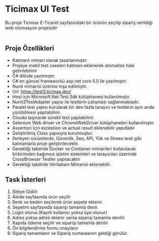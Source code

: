 # Ticimax UI Test

Bu proje Ticimax E-Ticaret sayfasındaki bir ürünün seçilip sipariş verildiği web otomasyon projesidir   <br /><br />

## Proje Özellikleri
* Katmanlı mimari olarak tasarlanmıştır.
* Projeye mobil test caseleri katmanı eklenerek otomatize hale getirilebilinir
* C# dilinde yazılmıştır.
* C# en güncel frameworkü asp.net core 5.0 ile yazılmıştır.
* Nunit mimarisi üzerine inşa edilmiştir.
* Url: https://test3.ticimax.dev/
* Host için Microsoft.Net.Test.Sdk kütüphanesi kullanılmıştır.
* Nunit3TestAdapter yapısı ile testlerin çalışması sağlanmaktadır.
* Paralel test yapısı kurularak bir den fazla tarayıcı ve testlerin aynı anda yürütülmesi yapılabilinir.
* Clouda taşınarak sürekli test yapılabilinir.
* Selenium Web driver ve ChromeWebDriver kütüphaneleri kullanılmıştır
* Assertion için exception ve actual result eklenebilir yapıdadır
* Geliştirilmiş Class yapısıyla kurulmuştur. 
* İlerleyen sürümlerde, Güvenlik, Seo, APi, Yük ve Strees testi gibi katmanlarla proje geliştirilecektir.
* Gerektiği takdirde Docker ve Container mimarileri kullanılarak birbirimden bağımsız işletim sistemleri ve tarayıcıları üzerinde CrossBrowser Testler yapılacaktır
* Gerektiği takdirde Veritabanı Mimarisi eklenebilir.





## Task İsterleri
1. Siteye Gidilir
2. Abide sayfasında ürün seçilir
3. Renk ve beden seçilerek ürün sepete eklenir.
4. Sepetim sayfasında siparişi tamamla denir.
5. Login olunur.(Kayıtlı kullanıcı yoksa üye olunur)
6. Adres yoksa adres eklenir varsa siparişi tamamla denilir.
7. Kapıda ödeme seçilir ve siparişi tamamla denilir
8. Ön bilgilendirme formu onaylanır
9. Sipariş tamamlanır ve Sipariş numarasının geldiği görülür.

